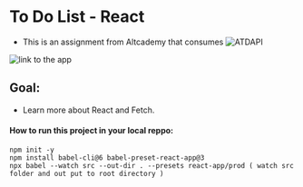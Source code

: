 # To Do List - React

- This is an assignment from Altcademy that consumes ![ATDAPI](https://altcademy-to-do-list-api.herokuapp.com/)

![link to the app](https://cute-douhua-78e1a1.netlify.app/)

## Goal: 
- Learn more about React and Fetch.


#### How to run this project in your local reppo:

```
npm init -y
npm install babel-cli@6 babel-preset-react-app@3
npx babel --watch src --out-dir . --presets react-app/prod ( watch src folder and out put to root directory )

```
